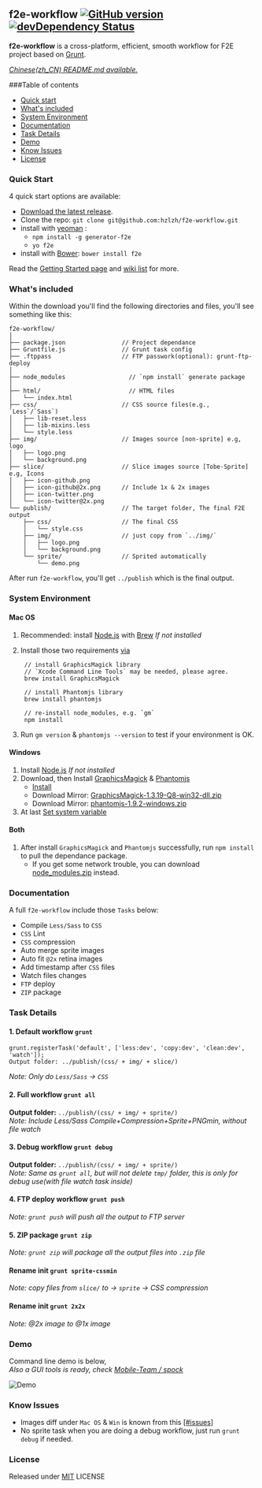 ## f2e-workflow  [![GitHub version](https://badge.fury.io/gh/hzlzh%2Ff2e-workflow.png)](http://badge.fury.io/gh/hzlzh%2Ff2e-workflow) [![devDependency Status](https://david-dm.org/hzlzh/f2e-workflow/dev-status.png?theme=shields.io)](https://david-dm.org/hzlzh/f2e-workflow#info=devDependencies)

**f2e-workflow** is a cross-platform, efficient, smooth workflow for F2E project based on [Grunt].

*[Chinese(zh_CN) README.md available.](https://github.com/hzlzh/Grunt-Workflow/blob/master/README-zh_CN.md)*   

###Table of contents

* [Quick start](#quick-start)
* [What's included](#whats-included)
* [System Environment](#system-environment)
* [Documentation](#documentation)
* [Task Details](#task-details)
* [Demo](#demo)
* [Know Issues](#know-issues)
* [License](#license)

### Quick Start

4 quick start options are available:

- [Download the latest release](https://github.com/hzlzh/f2e-workflow/archive/master.zip).
- Clone the repo: `git clone git@github.com:hzlzh/f2e-workflow.git`
- install with [yeoman](http://yeoman.io/) : 
    - `npm install -g generator-f2e`
    - `yo f2e`
- install with [Bower](http://bower.io/): `bower install f2e`

Read the [Getting Started page] and [wiki list] for more.

### What's included

Within the download you'll find the following directories and files, you'll see something like this:

```
f2e-workflow/
│
├── package.json                // Project dependance
├── Gruntfile.js                // Grunt task config
├── .ftppass                    // FTP passwork(optional): grunt-ftp-deploy
│
├── node_modules                  // `npm install` generate package
│
├── html/                         // HTML files
│   └── index.html
├── css/                        // CSS source files(e.g., `Less`/`Sass`)
│   ├── lib-reset.less
│   ├── lib-mixins.less
│   └── style.less
├── img/                        // Images source [non-sprite] e.g, logo
│   ├── logo.png
│   └── background.png
├── slice/                      // Slice images source [Tobe-Sprite] e.g, Icons
│   ├── icon-github.png
│   ├── icon-github@2x.png      // Include 1x & 2x images
│   ├── icon-twitter.png
│   └── icon-twitter@2x.png
└── publish/                    // The target folder, The final F2E output
    ├── css/                    // The final CSS
    │   └── style.css
    ├── img/                    // just copy from `../img/`
    │   ├── logo.png
    │   └── background.png
    └── sprite/                 // Sprited automatically
        └── demo.png
```

After run `f2e-workflow`, you'll get `../publish` which is the final output.

### System Environment

#### Mac OS

1. Recommended: install [Node.js] with [Brew] *If not installed*
2. Install those two requirements [via](https://github.com/Ensighten/spritesmith#requirements)

        // install GraphicsMagick library
        // `Xcode Command Line Tools` may be needed, please agree.
        brew install GraphicsMagick
        
        // install Phantomjs library
        brew install phantomjs
        
        // re-install node_modules, e.g. `gm`
        npm install

3. Run `gm version` & `phantomjs --version` to test if your environment is OK.

#### Windows

1. Install [Node.js] *If not installed*
2. Download, then Install [GraphicsMagick] & [Phantomjs]  
    * [Install ](https://github.com/hzlzh/f2e-workflow/issues/2)  
    * Download Mirror: [GraphicsMagick-1.3.19-Q8-win32-dll.zip](https://app.box.com/s/95johmr7aggnqvrcpabu)
    * Download Mirror: [phantomjs-1.9.2-windows.zip](https://app.box.com/s/95johmr7aggnqvrcpabu)
3. At last [Set system variable](https://github.com/hzlzh/f2e-workflow/issues/6)

#### Both

1. After install `GraphicsMagick` and `Phantomjs` successfully, run `npm install` to pull the dependance package.
    * If you get some network trouble, you can download [node_modules.zip](https://app.box.com/s/95johmr7aggnqvrcpabu) instead.

<a name="details"></a>
### Documentation

A full `f2e-workflow` include those `Tasks` below:
    
* Compile `Less/Sass` to `CSS`
* `CSS` Lint
* `CSS` compression
* Auto merge sprite images
* Auto fit `@2x` retina images
* Add timestamp after `CSS` files
* Watch files changes
* `FTP` deploy
* `ZIP` package

### Task Details

#### 1. Default workflow `grunt`

```
grunt.registerTask('default', ['less:dev', 'copy:dev', 'clean:dev', 'watch']);
Output folder: ../publish/(css/ + img/ + slice/) 
```

*Note: Only do `Less/Sass` -> `CSS`*


#### 2. Full workflow `grunt all`

**Output folder:** `../publish/(css/ + img/ + sprite/)`  
*Note: Include Less/Sass Compile+Compression+Sprite+PNGmin, without file watch*

#### 3. Debug workflow `grunt debug`

**Output folder:** `../publish/(css/ + img/ + sprite/)`  
*Note: Same as `grunt all`, but will not delete `tmp/` folder, this is only for debug use(with file watch task inside)*

#### 4. FTP deploy workflow `grunt push`

*Note: `grunt push` will push all the output to FTP server*

#### 5. ZIP package `grunt zip`

*Note: `grunt zip` will package all the output files into `.zip` file*

#### Rename init `grunt sprite-cssmin`

*Note: copy files from `slice/` to -> `sprite` -> CSS compression*

#### Rename init `grunt 2x2x`

*Note: @2x image to @1x image*

### Demo

Command line demo is below,  
*Also a GUI tools is ready, check [Mobile-Team / spock](https://github.com/Mobile-Team/spock)*

![Demo](https://f.cloud.github.com/assets/1049575/2406255/386e803c-aa67-11e3-982b-36590d24f459.gif)


### Know Issues

* Images diff under `Mac OS` & `Win` is known from this [\[#issues\]](https://github.com/zauni/pngmin/issues/6)
* No sprite task when you are doing a debug workflow, just run `grunt debug` if needed.

### License

Released under [MIT] LICENSE

[MIT]: http://rem.mit-license.org/
[Grunt]: http://gruntjs.com/
[Getting Started page]: https://github.com/hzlzh/f2e-workflow#details
[wiki list]: https://github.com/hzlzh/f2e-workflow/issues
[Brew]: http://brew.sh/
[Node.js]: http://nodejs.org/
[GraphicsMagick]: http://www.graphicsmagick.org/
[Phantomjs]: http://phantomjs.org/
